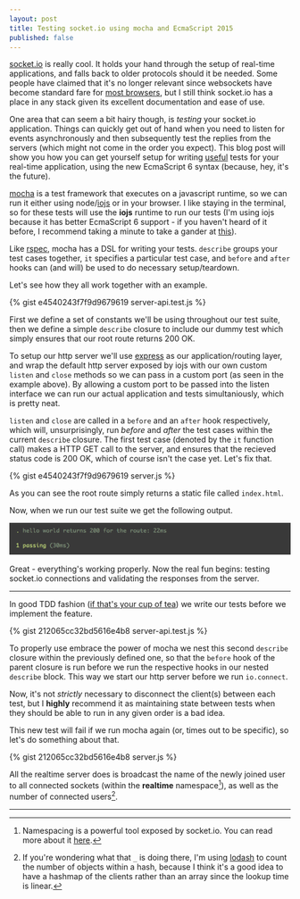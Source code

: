 ```yaml
---
layout: post
title: Testing socket.io using mocha and EcmaScript 2015
published: false
---
```


[socket.io]() is really cool. It holds your hand through the setup of 
real-time applications, and falls back to older protocols should it be 
needed. Some people have claimed that it's no longer relevant since 
websockets have become standard fare for [most browsers](), but I 
still think socket.io has a place in any stack given its excellent 
documentation and ease of use.

One area that can seem a bit hairy though, is *testing* your socket.io 
application. Things can quickly get out of hand when you need to listen 
for events asynchronously and then subsequently test the replies from 
the servers (which might not come in the order you expect). This blog 
post will show you how you can get yourself setup for writing [useful]() 
tests for your real-time application, using the new EcmaScript 6 syntax 
(because, hey, it's the future).

[mocha]() is a test framework that executes on a javascript runtime, so 
we can run it either using node/[iojs](iojs.org) or in your browser. I 
like staying in the terminal, so for these tests will use the **iojs** 
runtime to run our tests (I'm using iojs because it has better EcmaScript 6 
support - if you haven't heard of it before, I recommend taking a minute to 
take a gander at [this](https://iojs.org/en/faq.html)).

Like [rspec](), mocha has a DSL for writing your tests. `describe` groups your 
test cases together, `it` specifies a particular test case, and `before` and 
`after` hooks can (and will) be used to do necessary setup/teardown. 

Let's see how they all work together with an example.

{% gist e4540243f7f9d9679619 server-api.test.js %}

First we define a set of constants we'll be using throughout our test suite,
then we define a simple `describe` closure to include our dummy test which
simply ensures that our root route returns 200 OK.

To setup our http server we'll use [express]() as our application/routing layer, 
and wrap the default http server exposed by iojs with our own custom `listen` and
`close` methods so we can pass in a custom port (as seen in the example above). By
allowing a custom port to be passed into the listen interface we can run our actual
application and tests simultaniously, which is pretty neat.

`listen` and `close` are called in a `before` and an `after` hook respectively, which will,
unsurprisingly, run *before* and *after* the test cases within the current `describe` closure. 
The first test case (denoted by the `it` function call) makes a HTTP GET call to the server,
and ensures that the recieved status code is 200 OK, which of course isn't the case yet. Let's
fix that.

{% gist e4540243f7f9d9679619 server.js %}

As you can see the root route simply returns a static file called `index.html`.

Now, when we run our test suite we get the following output.

![test-1](/public/images/posts/test1.png)

Great - everything's working properly. Now the real fun begins: testing
socket.io connections and validating the responses from the server.

---

In good TDD fashion ([if that's your cup of tea]()) we write our tests before
we implement the feature. 

{% gist 212065cc32bd5616e4b8 server-api.test.js %}

To properly use embrace the power of mocha we nest this second `describe` closure
within the previously defined one, so that the `before` hook of the parent closure
is run before we run the respective hooks in our nested `describe` block. This way
we start our http server before we run `io.connect`.

Now, it's not *strictly* necessary to disconnect the client(s) between each test, 
but I **highly** recommend it as maintaining state between tests when they should be
able to run in any given order is a bad idea.

This new test will fail if we run mocha again (or, times out to be specific), so let's 
do something about that.

{% gist 212065cc32bd5616e4b8 server.js %}

All the realtime server does is broadcast the name of the newly joined user to all connected sockets (within the **realtime** namespace[^1]), as well as the number of connected users[^2].

---
[^1]: Namespacing is a powerful tool exposed by socket.io. You can read more about it [here]().
[^2]: If you're wondering what that `_` is doing there, I'm using [lodash]() to count the number of objects within a hash, because I think it's a good idea to have a hashmap of the clients rather than an array since the lookup time is linear.
